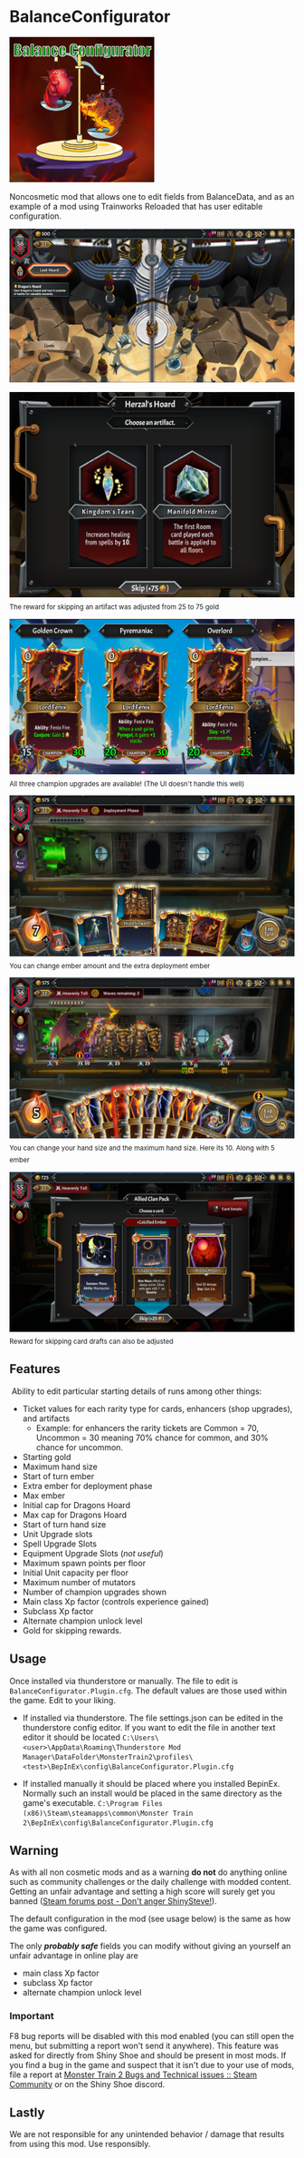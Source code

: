 # BalanceConfigurator

![icon](https://raw.githubusercontent.com/Monster-Train-2-Modding-Group/Balance-Configurator/main/icon.png)

Noncosmetic mod that allows one to edit fields from BalanceData, and as an example of a mod using Trainworks Reloaded that has user editable configuration.

![starting](https://raw.githubusercontent.com/Monster-Train-2-Modding-Group/Balance-Configurator/main/screenshots/starting.png)

![relic_draft](https://raw.githubusercontent.com/Monster-Train-2-Modding-Group/Balance-Configurator/main/screenshots/relic_reward.png)
<sub>The reward for skipping an artifact was adjusted from 25 to 75 gold</sub>

![champion_upgrade](https://raw.githubusercontent.com/Monster-Train-2-Modding-Group/Balance-Configurator/main/screenshots/champion_upgrades.png)
<sub>All three champion upgrades are available! (The UI doesn't handle this well)</sub>

![deployment](https://raw.githubusercontent.com/Monster-Train-2-Modding-Group/Balance-Configurator/main/screenshots/deployment.png)
<sub>You can change ember amount and the extra deployment ember</sub>

![battle](https://raw.githubusercontent.com/Monster-Train-2-Modding-Group/Balance-Configurator/main/screenshots/battle.png)
<sub>You can change your hand size and the maximum hand size. Here its 10. Along with 5 ember</sub>

![card_draft](https://raw.githubusercontent.com/Monster-Train-2-Modding-Group/Balance-Configurator/main/screenshots/card_draft.png)
<sub>Reward for skipping card drafts can also be adjusted</sub>

## Features

 Ability to edit particular starting details of runs among other things:

* Ticket values for each rarity type for cards, enhancers (shop upgrades), and artifacts
  * Example: for enhancers the rarity tickets are Common = 70, Uncommon = 30 meaning 70% chance for common, and 30% chance for uncommon.
* Starting gold
* Maximum hand size
* Start of turn ember
* Extra ember for deployment phase
* Max ember
* Initial cap for Dragons Hoard
* Max cap for Dragons Hoard
* Start of turn hand size
* Unit Upgrade slots
* Spell Upgrade Slots
* Equipment Upgrade Slots (*not useful*)
* Maximum spawn points per floor
* Initial Unit capacity per floor
* Maximum number of mutators
* Number of champion upgrades shown
* Main class Xp factor (controls experience gained)
* Subclass Xp factor
* Alternate champion unlock level
* Gold for skipping rewards.

## Usage

Once installed via thunderstore or manually. The file to edit is `BalanceConfigurator.Plugin.cfg`. The default values are those used within the game. Edit to your liking.

* If installed via thunderstore. The file settings.json can be edited in the thunderstore config editor. If you want to edit the file in another text editor it should be located `C:\Users\<user>\AppData\Roaming\Thunderstore Mod Manager\DataFolder\MonsterTrain2\profiles\<test>\BepInEx\config\BalanceConfigurator.Plugin.cfg`

* If installed manually it should be placed where you installed BepinEx. Normally such an install would be placed in the same directory as the game's executable.
  `C:\Program Files (x86)\Steam\steamapps\common\Monster Train 2\BepInEx\config\BalanceConfigurator.Plugin.cfg`

## Warning

As with all non cosmetic mods and as a warning **do not** do anything online such as community challenges or the daily challenge with modded content. Getting an unfair advantage and setting a high score will surely get you banned ([Steam forums post - Don't anger ShinySteve!](https://steamcommunity.com/app/2742830/discussions/0/599653789035669752/)).

The default configuration in the mod (see usage below) is the same as how the game was configured.

The only ***probably safe*** fields you can modify without giving an yourself an unfair advantage in online play are

- main class Xp factor
- subclass Xp factor
- alternate champion unlock level

### **Important**

F8 bug reports will be disabled with this mod enabled (you can still open the menu, but submitting a report won't send it anywhere). This feature was asked for directly from Shiny Shoe and should be present in most mods. If you find a bug in the game and suspect that it isn't due to your use of mods, file a report  at [Monster Train 2 Bugs and Technical issues :: Steam Community](https://steamcommunity.com/app/2742830/discussions/1/) or on the Shiny Shoe discord.

## Lastly

We are not responsible for any unintended behavior / damage that results from using this mod. Use responsibly.
